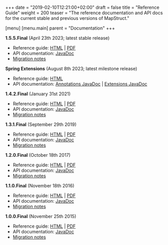 +++
date = "2019-02-10T12:21:00+02:00"
draft = false
title = "Reference Guide"
weight = 200
teaser = "The reference documentation and API docs for the current stable and previous versions of MapStruct."

[menu]
[menu.main]
parent = "Documentation"
+++

**1.5.5.Final** (April 23th 2023; latest stable release)

* Reference guide: [HTML](/documentation/stable/reference/html/) | [PDF](/documentation/stable/reference/pdf/mapstruct-reference-guide.pdf)
* API documentation: [JavaDoc](/documentation/stable/api/)
* [Migration notes](https://github.com/mapstruct/mapstruct/releases/tag/1.5.5.Final)

**Spring Extensions** (August 8th 2023; latest milestone release)

* Reference guide: [HTML](/documentation/spring-extensions/reference/html/)
* API documentation: [Annotations JavaDoc](/documentation/spring-extensions/api/annotations/) | [Extensions JavaDoc](/documentation/spring-extensions/api/extensions/)

**1.4.2.Final** (January 31st 2021)

* Reference guide: [HTML](/documentation/1.4/reference/html/) | [PDF](/documentation/1.4/reference/pdf/mapstruct-reference-guide.pdf)
* API documentation: [JavaDoc](/documentation/1.4/api/)
* [Migration notes](https://github.com/mapstruct/mapstruct/releases/tag/1.4.2.Final)

**1.3.1.Final** (September 29th 2019)

* Reference guide: [HTML](/documentation/1.3/reference/html/) | [PDF](/documentation/1.3/reference/pdf/mapstruct-reference-guide.pdf)
* API documentation: [JavaDoc](/documentation/1.3/api/)
* [Migration notes](https://github.com/mapstruct/mapstruct/releases/tag/1.3.1.Final)

**1.2.0.Final** (October 18th 2017)

* Reference guide: [HTML](/documentation/1.2/reference/html/) | [PDF](/documentation/1.2/reference/pdf/mapstruct-reference-guide.pdf)
* API documentation: [JavaDoc](/documentation/1.2/api/)
* [Migration notes](https://github.com/mapstruct/mapstruct/releases/tag/1.2.0.Final)


**1.1.0.Final** (November 18th 2016)

* Reference guide: [HTML](/documentation/1.1/reference/html/) | [PDF](/documentation/1.1/reference/pdf/mapstruct-reference-guide.pdf)
* API documentation: [JavaDoc](/documentation/1.1/api/)
* [Migration notes](https://github.com/mapstruct/mapstruct/wiki/Migration-notes#110final)

**1.0.0.Final** (November 25th 2015)

* Reference guide: [HTML](/documentation/1.0/reference/html/) | [PDF](/documentation/1.0/reference/pdf/mapstruct-reference-guide.pdf)
* API documentation: [JavaDoc](/documentation/1.0/api/)
* [Migration notes](https://github.com/mapstruct/mapstruct/wiki/Migration-notes#100final)
